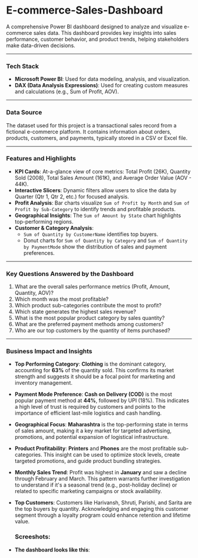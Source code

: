 # E-commerce-Sales-Dashboard

A comprehensive Power BI dashboard designed to analyze and visualize e-commerce sales data. This dashboard provides key insights into sales performance, customer behavior, and product trends, helping stakeholders make data-driven decisions.



---

### Tech Stack
- **Microsoft Power BI**: Used for data modeling, analysis, and visualization.
- **DAX (Data Analysis Expressions)**: Used for creating custom measures and calculations (e.g., Sum of Profit, AOV).

---

### Data Source
The dataset used for this project is a transactional sales record from a fictional e-commerce platform. It contains information about orders, products, customers, and payments, typically stored in a CSV or Excel file.

---

### Features and Highlights
- **KPI Cards**: At-a-glance view of core metrics: Total Profit (26K), Quantity Sold (2008), Total Sales Amount (161K), and Average Order Value (AOV - 44K).
- **Interactive Slicers**: Dynamic filters allow users to slice the data by Quarter (Qtr 1, Qtr 2, etc.) for focused analysis.
- **Profit Analysis**: Bar charts visualize `Sum of Profit by Month` and `Sum of Profit by Sub-Category` to identify trends and profitable products.
- **Geographical Insights**: The `Sum of Amount by State` chart highlights top-performing regions.
- **Customer & Category Analysis**:
  - `Sum of Quantity by CustomerName` identifies top buyers.
  - Donut charts for `Sum of Quantity by Category` and `Sum of Quantity by PaymentMode` show the distribution of sales and payment preferences.

---

### Key Questions Answered by the Dashboard
1.  What are the overall sales performance metrics (Profit, Amount, Quantity, AOV)?
2.  Which month was the most profitable?
3.  Which product sub-categories contribute the most to profit?
4.  Which state generates the highest sales revenue?
5.  What is the most popular product category by sales quantity?
6.  What are the preferred payment methods among customers?
7.  Who are our top customers by the quantity of items purchased?

---

### Business Impact and Insights

- **Top Performing Category**: **Clothing** is the dominant category, accounting for **63%** of the quantity sold. This confirms its market strength and suggests it should be a focal point for marketing and inventory management.

- **Payment Mode Preference**: **Cash on Delivery (COD)** is the most popular payment method at **44%**, followed by UPI (18%). This indicates a high level of trust is required by customers and points to the importance of efficient last-mile logistics and cash handling.

- **Geographical Focus**: **Maharashtra** is the top-performing state in terms of sales amount, making it a key market for targeted advertising, promotions, and potential expansion of logistical infrastructure.

- **Product Profitability**: **Printers** and **Phones** are the most profitable sub-categories. This insight can be used to optimize stock levels, create targeted promotions, and guide product bundling strategies.

- **Monthly Sales Trend**: Profit was highest in **January** and saw a decline through February and March. This pattern warrants further investigation to understand if it's a seasonal trend (e.g., post-holiday decline) or related to specific marketing campaigns or stock availability.

- **Top Customers**: Customers like Harivansh, Shruti, Parishi, and Sarita are the top buyers by quantity. Acknowledging and engaging this customer segment through a loyalty program could enhance retention and lifetime value.

  ### Screeshots:
- **The dashboard looks like this**:
